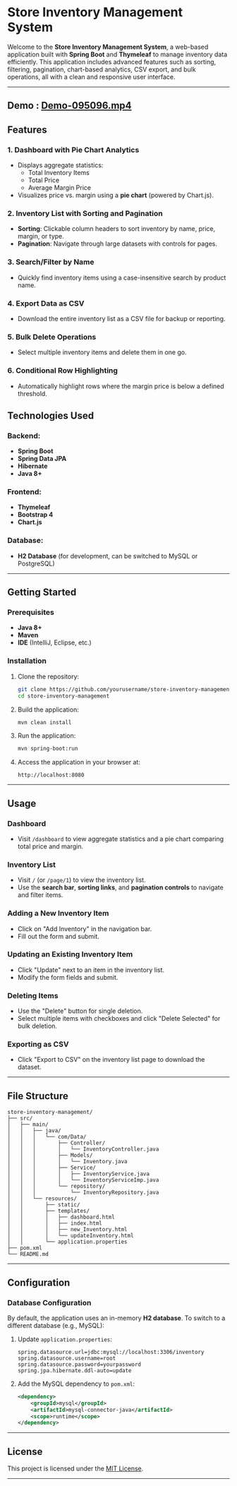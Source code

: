 # Store Inventory Management System

Welcome to the **Store Inventory Management System**, a web-based application built with **Spring Boot** and **Thymeleaf** to manage inventory data efficiently. This application includes advanced features such as sorting, filtering, pagination, chart-based analytics, CSV export, and bulk operations, all with a clean and responsive user interface.

---
## Demo : [Demo-095096.mp4](https://github.com/pk1wastaken/Inventory-management/blob/main/Demo-095096.mp4)
## Features

### 1. Dashboard with Pie Chart Analytics
- Displays aggregate statistics:
  - Total Inventory Items
  - Total Price
  - Average Margin Price
- Visualizes price vs. margin using a **pie chart** (powered by Chart.js).

### 2. Inventory List with Sorting and Pagination
- **Sorting**: Clickable column headers to sort inventory by name, price, margin, or type.
- **Pagination**: Navigate through large datasets with controls for pages.

### 3. Search/Filter by Name
- Quickly find inventory items using a case-insensitive search by product name.

### 4. Export Data as CSV
- Download the entire inventory list as a CSV file for backup or reporting.

### 5. Bulk Delete Operations
- Select multiple inventory items and delete them in one go.

### 6. Conditional Row Highlighting
- Automatically highlight rows where the margin price is below a defined threshold.


## Technologies Used

### Backend:
- **Spring Boot**
- **Spring Data JPA**
- **Hibernate**
- **Java 8+**

### Frontend:
- **Thymeleaf**
- **Bootstrap 4**
- **Chart.js**

### Database:
- **H2 Database** (for development, can be switched to MySQL or PostgreSQL)

---

## Getting Started

### Prerequisites
- **Java 8+**
- **Maven**
- **IDE** (IntelliJ, Eclipse, etc.)

### Installation

1. Clone the repository:
    ```bash
    git clone https://github.com/yourusername/store-inventory-management.git
    cd store-inventory-management
    ```

2. Build the application:
    ```bash
    mvn clean install
    ```

3. Run the application:
    ```bash
    mvn spring-boot:run
    ```

4. Access the application in your browser at:
    ```
    http://localhost:8080
    ```

---

## Usage

### Dashboard
- Visit `/dashboard` to view aggregate statistics and a pie chart comparing total price and margin.

### Inventory List
- Visit `/` (or `/page/1`) to view the inventory list.
- Use the **search bar**, **sorting links**, and **pagination controls** to navigate and filter items.

### Adding a New Inventory Item
- Click on "Add Inventory" in the navigation bar.
- Fill out the form and submit.

### Updating an Existing Inventory Item
- Click "Update" next to an item in the inventory list.
- Modify the form fields and submit.

### Deleting Items
- Use the "Delete" button for single deletion.
- Select multiple items with checkboxes and click "Delete Selected" for bulk deletion.

### Exporting as CSV
- Click "Export to CSV" on the inventory list page to download the dataset.

---

## File Structure

```
store-inventory-management/
├── src/
│   ├── main/
│   │   ├── java/
│   │   │   └── com/Data/
│   │   │       ├── Controller/
│   │   │       │   └── InventoryController.java
│   │   │       ├── Models/
│   │   │       │   └── Inventory.java
│   │   │       ├── Service/
│   │   │       │   ├── InventoryService.java
│   │   │       │   └── InventoryServiceImp.java
│   │   │       └── repository/
│   │   │           └── InventoryRepository.java
│   │   └── resources/
│   │       ├── static/
│   │       ├── templates/
│   │       │   ├── dashboard.html
│   │       │   ├── index.html
│   │       │   ├── new_Inventory.html
│   │       │   └── updateInventory.html
│   │       └── application.properties
├── pom.xml
└── README.md
```

---

## Configuration

### Database Configuration
By default, the application uses an in-memory **H2 database**. To switch to a different database (e.g., MySQL):

1. Update `application.properties`:
    ```properties
    spring.datasource.url=jdbc:mysql://localhost:3306/inventory
    spring.datasource.username=root
    spring.datasource.password=yourpassword
    spring.jpa.hibernate.ddl-auto=update
    ```

2. Add the MySQL dependency to `pom.xml`:
    ```xml
    <dependency>
        <groupId>mysql</groupId>
        <artifactId>mysql-connector-java</artifactId>
        <scope>runtime</scope>
    </dependency>
    ```

---

## License
This project is licensed under the [MIT License](LICENSE).

---



